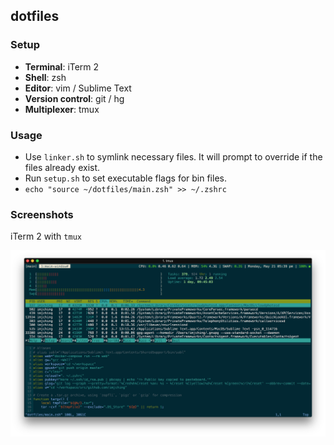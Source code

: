## dotfiles

### Setup

- **Terminal**: iTerm 2
- **Shell**: zsh
- **Editor**: vim / Sublime Text
- **Version control**: git / hg
- **Multiplexer**: tmux

### Usage

- Use `linker.sh` to symlink necessary files. It will prompt to override if the files already exist.
- Run `setup.sh` to set executable flags for bin files.
- `echo "source ~/dotfiles/main.zsh" >> ~/.zshrc`

### Screenshots

iTerm 2 with `tmux`

![./tmux.png](./tmux.png)
